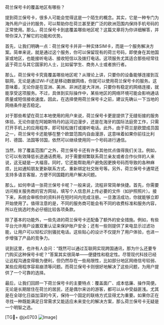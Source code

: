 荷兰保号卡的覆盖地区有哪些？

提到荷兰保号卡，很多人可能会觉得这是一个陌生的概念。其实，它是一种专门为海外用户设计的服务，可以帮助你在荷兰甚至更广泛的欧洲范围内保持手机号码的正常使用。那么，荷兰保号卡到底覆盖哪些地区呢？这篇文章将为你详细解答，并带你深入了解它的功能和优势。

首先，让我们明确一点：荷兰保号卡并非一种实体SIM卡，而是一个服务解决方案。简单来说，就是通过这个服务，你可以保留现有的荷兰号码，即使身在其他国家或地区，也能接听电话、接收短信以及拨打电话。这项服务尤其适合那些经常往返于荷兰与其它国家的人士，比如留学生、商务人士或者旅行者。

那么，荷兰保号卡究竟覆盖哪些地区呢？从理论上讲，只要你的设备能够连接到互联网，无论是通过Wi-Fi还是移动数据网络，你就可以使用荷兰保号卡的服务。这意味着，无论你是在亚洲、美洲、非洲还是大洋洲，只要你有稳定的网络连接，就能享受这项服务。不过，具体到实际操作中，某些地区的网络环境可能会影响通话质量或短信接收速度。因此，在选择使用荷兰保号卡之前，建议先确认一下当地的网络条件是否稳定。

对于那些希望在荷兰本地使用的用户来说，荷兰保号卡更是提供了无缝衔接的服务体验。无论你是在阿姆斯特丹的运河边漫步，还是在海牙的国际法庭旁工作，只需打开手机上的应用程序，即可轻松拨打或接听电话。此外，由于荷兰是欧盟成员国之一，荷兰保号卡还能够在整个欧盟范围内自由漫游，这意味着如果你前往比利时、德国、法国等邻国，依然可以继续使用同一个号码进行通信。

当然，除了覆盖范围广之外，荷兰保号卡还有许多其他优点值得我们关注。例如，它可以有效降低长途通话费用。对于需要频繁联系荷兰亲友或者合作伙伴的人来说，这无疑是一大福音。同时，它还能帮助用户避免因更换号码而导致的各种麻烦，比如通知朋友更新联系方式、重新绑定社交账号等。另外，荷兰保号卡通常还支持多语言客服，方便不同国籍的用户解决问题。

那么，如何申请一张荷兰保号卡呢？一般来说，流程非常简单快捷。首先，你需要访问相关服务商的官方网站，填写个人信息并上传必要的文件（如护照照片）。接下来，系统会审核你的资料并在短时间内完成注册。一旦激活成功，你就能够立即开始使用了。值得注意的是，不同的服务商可能会有不同的收费标准和服务内容，所以在挑选时务必仔细比较各项条款。

除了基本的功能外，一些先进的荷兰保号卡还配备了额外的安全措施。例如，有些平台允许用户设置双重认证来保护账户安全；还有一些则提供了来电显示过滤功能，让用户可以轻松识别骚扰电话。这些贴心的设计不仅提升了用户体验，也进一步增强了产品的竞争力。

说到这里，也许有人会问：“既然可以通过互联网实现跨国通讯，那为什么还要专门购买这种保号卡呢？”答案其实很简单——便捷性和稳定性。尽管现代科技已经让远程沟通变得极为便利，但仍然存在一些局限性，比如部分地区网络信号较弱、某些应用程序容易崩溃等问题。而荷兰保号卡则很好地解决了这些问题，为用户提供了一个可靠的选择。

最后，让我们回顾一下荷兰保号卡的主要特点：覆盖面广、成本低廉、操作简便。无论是长期居住在荷兰的居民，还是偶尔来访的游客，都可以从中受益匪浅。尤其是在全球化日益加深的今天，保持一个固定的联络方式显得尤为重要。如果你正在寻找一种既能满足日常需求又能适应未来变化的解决方案，那么荷兰保号卡无疑是一个明智之选。

[TG💪+ @jx0703 ![Image](https://github.com/user-attachments/assets/dbca1d08-cadb-493c-b0ec-ad6f7a83f270)]